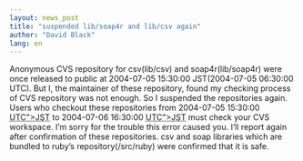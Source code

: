 ```yaml
---
layout: news_post
title: "suspended lib/soap4r and lib/csv again"
author: "David Black"
lang: en
---
```


Anonymous CVS repository for csv(lib/csv) and soap4r(lib/soap4r) were
once released to public at 2004-07-05 15:30:00 JST(2004-07-05 06:30:00
UTC). But I, the maintainer of these repository, found my checking
process of CVS repository was not enough. So I suspended the
repositories again. Users who checkout these repositories from
2004-07-05 15:30:00 <acronym title="2004-07-05 06:30:00 &lt;span class="
caps="">UTC\"&gt;JST</acronym> to 2004-07-06 16:30:00 <acronym
title="2004-07-06 07:30:00 &lt;span class="
caps="">UTC\"&gt;JST</acronym> must check your CVS workspace. I’m sorry
for the trouble this error caused you. I’ll report again after
confirmation of these repositories. csv and soap libraries which are
bundled to ruby’s repository(/src/ruby) were confirmed that it is safe.

